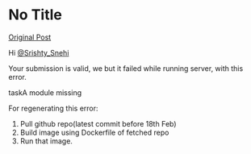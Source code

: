 # No Title

[Original Post](https://discourse.onlinedegree.iitm.ac.in/t/171141/293)

<p>Hi <a class="mention" href="/u/srishty_snehi">@Srishty_Snehi</a></p>
<p>Your submission is valid, we but it failed while running server, with this error.</p>
taskA module missing
<p>For regenerating this error:</p>
<ol>
<li>Pull github repo(latest commit before 18th Feb)</li>
<li>Build image using Dockerfile of fetched repo</li>
<li>Run that image.</li>
</ol>